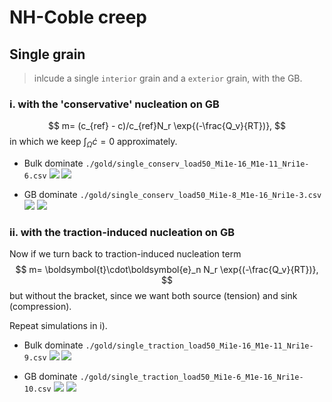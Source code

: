 <!-- results summary for NH-Colbe creep simulations on single grain using coupled creep cavitation model -->
<!-- Yangyuanchen Liu -->

# NH-Coble creep

## Single grain

> inlcude a single `interior` grain and a `exterior` grain, with the GB.

### i. with the 'conservative' nucleation on GB

$$
m= (c_{ref} - c)/c_{ref}N_r \exp{(-\frac{Q_v}{RT})},
$$
in which we keep $\int_\Omega\dot{c}=0$ approximately.

* Bulk dominate
  `./gold/single_conserv_load50_Mi1e-16_M1e-11_Nri1e-6.csv`
  ![](./post/single_conserv_load50_Mi1e-16_M1e-11_Nri1e-6_c.png)
  ![](./post/single_conserv_bulk.png)

* GB dominate
  `./gold/single_conserv_load50_Mi1e-8_M1e-16_Nri1e-3.csv`
  ![](./post/single_conserv_load50_Mi1e-8_M1e-16_Nri1e-3_c.png)
  ![](./post/single_conserv_gb.png)

### ii. with the traction-induced nucleation on GB

Now if we turn back to traction-induced nucleation term
$$
m= \boldsymbol{t}\cdot\boldsymbol{e}_n N_r \exp{(-\frac{Q_v}{RT})},
$$
but without the bracket, since we want both source (tension) and sink (compression).

Repeat simulations in i).

* Bulk dominate
  `./gold/single_traction_load50_Mi1e-16_M1e-11_Nri1e-9.csv`
  ![](./post/single_traction_load50_Mi1e-16_M1e-11_Nri1e-9_c.png)
  ![](./post/single_traction_bulk.png)

* GB dominate
  `./gold/single_traction_load50_Mi1e-6_M1e-16_Nri1e-10.csv`
  ![](./post/single_traction_load50_Mi1e-6_M1e-16_Nri1e-10_c.png)
  ![](./post/single_traction_gb.png)